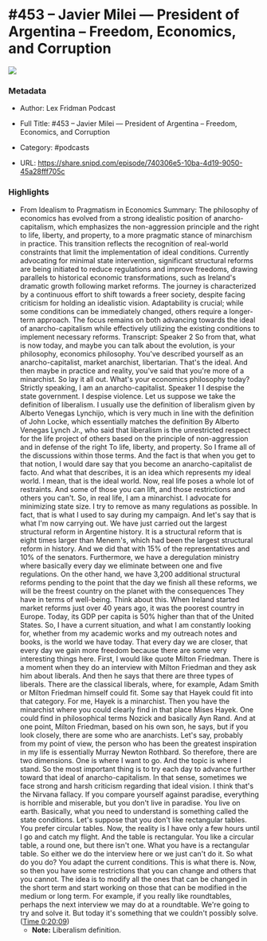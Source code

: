 # #453 – Javier Milei —  President of Argentina – Freedom, Economics, and Corruption

![](https://wsrv.nl/?url=https%3A%2F%2Flexfridman.com%2Fwordpress%2Fwp-content%2Fuploads%2Fpowerpress%2Fartwork_3000-230.png&w=100&h=100)

### Metadata

- Author: Lex Fridman Podcast
- Full Title: #453 – Javier Milei —  President of Argentina – Freedom, Economics, and Corruption
- Category: #podcasts



- URL: https://share.snipd.com/episode/740306e5-10ba-4d19-9050-45a28fff705c

### Highlights

- From Idealism to Pragmatism in Economics
  Summary:
  The philosophy of economics has evolved from a strong idealistic position of anarcho-capitalism, which emphasizes the non-aggression principle and the right to life, liberty, and property, to a more pragmatic stance of minarchism in practice.
  This transition reflects the recognition of real-world constraints that limit the implementation of ideal conditions. Currently advocating for minimal state intervention, significant structural reforms are being initiated to reduce regulations and improve freedoms, drawing parallels to historical economic transformations, such as Ireland's dramatic growth following market reforms.
  The journey is characterized by a continuous effort to shift towards a freer society, despite facing criticism for holding an idealistic vision.
  Adaptability is crucial; while some conditions can be immediately changed, others require a longer-term approach.
  The focus remains on both advancing towards the ideal of anarcho-capitalism while effectively utilizing the existing conditions to implement necessary reforms.
  Transcript:
  Speaker 2
  So from that, what is now today, and maybe you can talk about the evolution, is your philosophy, economics philosophy. You've described yourself as an anarcho-capitalist, market anarchist, libertarian. That's the ideal. And then maybe in practice and reality, you've said that you're more of a minarchist. So lay it all out. What's your economics philosophy today? Strictly speaking, I am an anarcho-capitalist.
  Speaker 1
  I despise the state government. I despise violence. Let us suppose we take the definition of liberalism. I usually use the definition of liberalism given by Alberto Venegas Lynchijo, which is very much in line with the definition of John Locke, which essentially matches the definition By Alberto Venegas Lynch Jr., who said that liberalism is the unrestricted respect for the life project of others based on the principle of non-aggression and in defense of the right To life, liberty, and property. So I frame all of the discussions within those terms. And the fact is that when you get to that notion, I would dare say that you become an anarcho-capitalist de facto. And what that describes, it is an idea which represents my ideal world. I mean, that is the ideal world. Now, real life poses a whole lot of restraints. And some of those you can lift, and those restrictions and others you can't. So, in real life, I am a minarchist. I advocate for minimizing state size. I try to remove as many regulations as possible. In fact, that is what I used to say during my campaign. And let's say that is what I'm now carrying out. We have just carried out the largest structural reform in Argentine history. It is a structural reform that is eight times larger than Menem's, which had been the largest structural reform in history. And we did that with 15% of the representatives and 10% of the senators. Furthermore, we have a deregulation ministry where basically every day we eliminate between one and five regulations. On the other hand, we have 3,200 additional structural reforms pending to the point that the day we finish all these reforms, we will be the freest country on the planet with the consequences They have in terms of well-being. Think about this. When Ireland started market reforms just over 40 years ago, it was the poorest country in Europe. Today, its GDP per capita is 50% higher than that of the United States. So, I have a current situation, and what I am constantly looking for, whether from my academic works and my outreach notes and books, is the world we have today. That every day we are closer, that every day we gain more freedom because there are some very interesting things here. First, I would like quote Milton Friedman. There is a moment when they do an interview with Milton Friedman and they ask him about liberals. And then he says that there are three types of liberals. There are the classical liberals, where, for example, Adam Smith or Milton Friedman himself could fit. Some say that Hayek could fit into that category. For me, Hayek is a minarchist. Then you have the minarchist where you could clearly find in that place Mises Hayek. One could find in philosophical terms Nozick and basically Ayn Rand. And at one point, Milton Friedman, based on his own son, he says, but if you look closely, there are some who are anarchists. Let's say, probably from my point of view, the person who has been the greatest inspiration in my life is essentially Murray Newton Rothbard. So therefore, there are two dimensions. One is where I want to go. And the topic is where I stand. So the most important thing is to try each day to advance further toward that ideal of anarcho-capitalism. In that sense, sometimes we face strong and harsh criticism regarding that ideal vision. I think that's the Nirvana fallacy. If you compare yourself against paradise, everything is horrible and miserable, but you don't live in paradise. You live on earth. Basically, what you need to understand is something called the state conditions. Let's suppose that you don't like rectangular tables. You prefer circular tables. Now, the reality is I have only a few hours until I go and catch my flight. And the table is rectangular. You like a circular table, a round one, but there isn't one. What you have is a rectangular table. So either we do the interview here or we just can't do it. So what do you do? You adapt the current conditions. This is what there is. Now, so then you have some restrictions that you can change and others that you cannot. The idea is to modify all the ones that can be changed in the short term and start working on those that can be modified in the medium or long term. For example, if you really like roundtables, perhaps the next interview we may do at a roundtable. We're going to try and solve it. But today it's something that we couldn't possibly solve. ([Time 0:20:09](https://share.snipd.com/snip/c63512c9-d09f-4011-b29d-eec94d1045d6))
    - **Note:** Liberalism definition.
